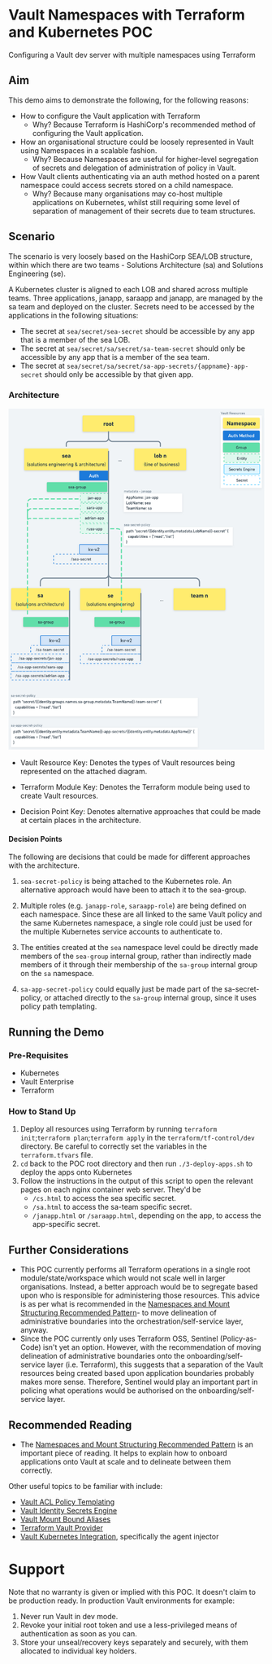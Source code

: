 # Vault Namespaces with Terraform and Kubernetes POC

Configuring a Vault dev server with multiple namespaces using Terraform

## Aim

This demo aims to demonstrate the following, for the following reasons:

* How to configure the Vault application with Terraform
  * Why? Because Terraform is HashiCorp's recommended method of configuring the Vault application.
* How an organisational structure could be loosely represented in Vault using Namespaces in a scalable fashion.
  * Why? Because Namespaces are useful for higher-level segregation of secrets and delegation of administration of policy in Vault.
* How Vault clients authenticating via an auth method hosted on a parent namespace could access secrets stored on a child namespace.
  * Why? Because many organisations may co-host multiple applications on Kubernetes, whilst still requiring some level of separation of management of their secrets due to team structures.

## Scenario

The scenario is very loosely based on the HashiCorp SEA/LOB structure, within which there are two teams - Solutions Architecture (sa) and Solutions Engineering (se).

A Kubernetes cluster is aligned to each LOB and shared across multiple teams. Three applications, janapp, saraapp and janapp, are managed by the sa team and deployed on the cluster. Secrets need to be accessed by the applications in the following situations:

* The secret at `sea/secret/sea-secret` should be accessible by any app that is a member of the sea LOB.
* The secret at `sea/secret/sa/secret/sa-team-secret` should only be accessible by any app that is a member of the sea team.
* The secret at `sea/secret/sa/secret/sa-app-secrets/{appname}-app-secret` should only be accessible by that given app.

### Architecture

![Vault Namespace Layout created by this POC](assets/vault_k8s_ns_tf_arch.png)

* Vault Resource Key: Denotes the types of Vault resources being represented on the attached diagram.

* Terraform Module Key: Denotes the Terraform module being used to create Vault resources.

* Decision Point Key: Denotes alternative approaches that could be made at certain places in the architecture.

#### Decision Points

The following are decisions that could be made for different approaches with the architecture.

1. `sea-secret-policy` is being attached to the Kubernetes role. An alternative approach would have been to attach it to the sea-group.

2. Multiple roles (e.g. `janapp-role`, `saraapp-role`) are being defined on each namespace. Since these are all linked to the same Vault policy and the same Kubernetes 
namespace, a single role could just be used for the multiple Kubernetes service accounts to authenticate to.

3. The entities created at the `sea` namespace level could be directly made members of the `sea-group` internal group, rather than indirectly made members of it through 
their membership of the `sa-group` internal group on the `sa` namespace.

4. `sa-app-secret-policy` could equally just be made part of the sa-secret-policy, or attached directly to the `sa-group` internal group, since it uses policy path templating.

## Running the Demo


### Pre-Requisites

* Kubernetes
* Vault Enterprise
* Terraform

### How to Stand Up

1. Deploy all resources using Terraform by running `terraform init`;`terraform plan`;`terraform apply` in the `terraform/tf-control/dev` directory. Be careful to correctly set the variables in the `terraform.tfvars` file.
2. `cd` back to the POC root directory and then run `./3-deploy-apps.sh` to deploy the apps onto Kubernetes
3. Follow the instructions in the output of this script to open the relevant pages on each nginx container web server. They'd be
    * `/cs.html` to access the sea specific secret.
    * `/sa.html` to access the sa-team specific secret.
    * `/janapp.html` or `/saraapp.html`, depending on the app, to access the app-specific secret.

## Further Considerations

* This POC currently performs all Terraform operations in a single root module/state/workspace which would not scale well in larger organisations. Instead, a better approach would be to segregate based upon 
  who is responsible for administering those resources. This advice is as per what is recommended in the [Namespaces and Mount Structuring Recommended Pattern](https://learn.hashicorp.com/tutorials/vault/namespace-structure)- to move delineation of administrative boundaries into the orchestration/self-service layer, anyway.
* Since the POC currently only uses Terraform OSS, Sentinel (Policy-as-Code) isn't yet an option. However, with the recommendation of moving delineation of administrative boundaries onto the onboarding/self-service layer (i.e. Terraform), this suggests that a separation of the Vault resources being created based upon application boundaries probably makes more sense. Therefore, Sentinel would play an important part in policing what operations would be authorised on the onboarding/self-service layer.

## Recommended Reading

* The [Namespaces and Mount Structuring Recommended Pattern](https://learn.hashicorp.com/tutorials/vault/namespace-structure) is an important piece of reading. It helps to explain how to onboard applications onto Vault at scale and to delineate between them correctly.

Other useful topics to be familiar with include:
* [Vault ACL Policy Templating](https://learn.hashicorp.com/tutorials/vault/policy-templating)
* [Vault Identity Secrets Engine](https://www.vaultproject.io/docs/secrets/identity)
* [Vault Mount Bound Aliases](https://www.vaultproject.io/docs/concepts/identity#mount-bound-aliases)
* [Terraform Vault Provider](https://registry.terraform.io/providers/hashicorp/vault/latest/docs)
* [Vault Kubernetes Integration](https://www.vaultproject.io/docs/platform/k8s), specifically the agent injector

# Support

Note that no warranty is given or implied with this POC. It doesn't claim to be production ready. In production Vault environments for example:

1. Never run Vault in dev mode.
2. Revoke your initial root token and use a less-privileged means of authentication as soon as you can.
3. Store your unseal/recovery keys separately and securely, with them allocated to individual key holders.